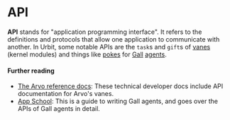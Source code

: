 # API

**API** stands for "application programming interface". It refers to the definitions and protocols that allow one application to communicate with another. In Urbit, some notable APIs are the `task`s and `gift`s of [vanes](/glossary/vane) (kernel modules) and things like [pokes](/glossary/poke) for [Gall](/glossary/gall) [agents](/glossary/agent).

#### Further reading

- [The Arvo reference docs](/system/kernel): These technical developer docs include API documentation for Arvo's vanes.
- [App School](/courses/app-school): This is a guide to writing Gall agents, and goes over the APIs of Gall agents in detail.
